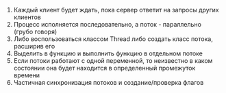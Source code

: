 1. Каждый клиент будет ждать, пока сервер ответит на запросы других клиентов
2. Процесс исполняется последовательно, а поток - параллельно (грубо говоря)
3. Либо воспользоваться классом Thread либо создать класс потока, расширив его
4. Выделить в функцию и выполнить функцию в отдельном потоке
5. Если потоки работают с одной переменной, то неизвестно в каком состоянии она будет находится в определенный промежуток времени
6. Частичная синхронизация потоков и создание/проверка флагов